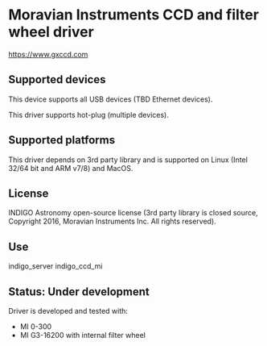 # Moravian Instruments CCD and filter wheel driver

https://www.gxccd.com

## Supported devices

This device supports all USB devices (TBD Ethernet devices).

This driver supports hot-plug (multiple devices).

## Supported platforms

This driver depends on 3rd party library and is supported on Linux (Intel 32/64 bit and ARM v7/8) and MacOS.

## License

INDIGO Astronomy open-source license (3rd party library is closed source, Copyright 2016, Moravian Instruments Inc. All rights reserved).

## Use

indigo_server indigo_ccd_mi

## Status: Under development

Driver is developed and tested with:
* MI 0-300
* MI G3-16200 with internal filter wheel
